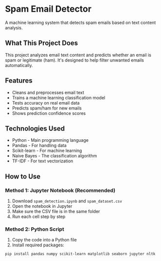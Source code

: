 # Spam Email Detector

A machine learning system that detects spam emails based on text content analysis.

## What This Project Does

This project analyzes email text content and predicts whether an email is spam or legitimate (ham). It's designed to help filter unwanted emails automatically.

## Features

- Cleans and preprocesses email text
- Trains a machine learning classification model  
- Tests accuracy on real email data
- Predicts spam/ham for new emails
- Shows prediction confidence scores

## Technologies Used

- Python - Main programming language
- Pandas - For handling data
- Scikit-learn - For machine learning
- Naive Bayes - The classification algorithm
- TF-IDF - For text vectorization

## How to Use

### Method 1: Jupyter Notebook (Recommended)
1. Download `spam_detection.ipynb` and `spam_dataset.csv`
2. Open the notebook in Jupyter
3. Make sure the CSV file is in the same folder
4. Run each cell step by step

### Method 2: Python Script
1. Copy the code into a Python file
2. Install required packages:
```bash
pip install pandas numpy scikit-learn matplotlib seaborn jupyter nltk
